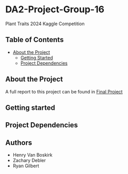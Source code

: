 # DA2-Project-Group-16
Plant Traits 2024 Kaggle Competition

## Table of Contents

- [About the Project](#about-the-project)
    - [Getting Started](#getting-started)
    - [Project Dependencies](#project-dependencies)
   

## About the Project
A full report to this project can be found in [Final Project](https://github.com/henryvanboskirk/DA2-Project-Group-16/blob/main/DA2%20Project%20Report%20(2).docm)

## Getting started

## Project Dependencies

## Authors
* Henry Van Boskirk
* Zachary Debler
* Ryan Gilbert
